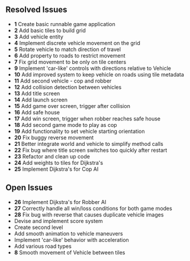## Resolved Issues ##

- **1** Create basic runnable game application
- **2** Add basic tiles to build grid
- **3** Add vehicle entity
- **4** Implement discrete vehicle movement on the grid
- **5** Rotate vehicle to match direction of travel 
- **6** Add property to roads to restrict movement
- **7** Fix grid movement to be only on tile centers
- **9** Implement 'car-like' controls with directions relative to
  Vehicle
- **10** Add improved system to keep vehicle on roads using tile
  metadata
- **11** Add second vehicle - cop and robber
- **12** Add collision detection between vehicles 
- **13** Add title screen
- **14** Add launch screen
- **15** Add game over screen, trigger after collision
- **16** Add safe house
- **17** Add win screen, trigger when robber reaches safe house
- **18** Add second game mode to play as cop
- **19** Add functionality to set vehicle starting orientation
- **20** Fix buggy reverse movement
- **21** Better integrate world and vehicle to simplify method calls
- **22** Fix bug where title screen switches too quickly after restart
- **23** Refactor and clean up code
- **24** Add weights to tiles for Dijkstra's
- **25** Implement Dijkstra's for Cop AI

## Open Issues ##

- **26** Implement Dijkstra's for Robber AI
- **27** Correctly handle all win/loss conditions for both game modes
- **28** Fix bug with reverse that causes duplicate vehicle images
- Devise and implement score system
- Create second level
- Add smooth animation to vehicle maneuvers
- Implement 'car-like' behavior with acceleration
- Add various road types
- **8** Smooth movement of Vehicle between tiles
